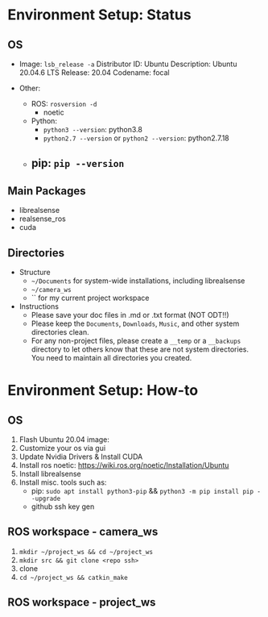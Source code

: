 # Environment Setup: Status

## OS

- Image: `lsb_release -a`
    Distributor ID:	Ubuntu
    Description: Ubuntu 20.04.6 LTS
    Release:	20.04
    Codename:	focal

- Other:
    - ROS: `rosversion -d` 
        - noetic
    - Python:      
        - `python3 --version`: python3.8
        - `python2.7 --version` or `python2 --version`: python2.7.18
    - pip: `pip --version`
        - 


## Main Packages

- librealsense
- realsense_ros
- cuda

## Directories

- Structure
    - `~/Documents` for system-wide installations, including librealsense
    - `~/camera_ws` 
    - `` for my current project workspace
- Instructions
    - Please save your doc files in .md or .txt format (NOT ODT!!)
    - Please keep the `Documents`, `Downloads`, `Music`, and other system directories clean.
    - For any non-project files, please create a `__temp` or a `__backups` directory to let others know that these are not system directories. You need to maintain all directories you created.

# Environment Setup: How-to

## OS

1. Flash Ubuntu 20.04 image:
2. Customize your os via gui
3. Update Nvidia Drivers & Install CUDA
4. Install ros noetic: https://wiki.ros.org/noetic/Installation/Ubuntu
5. Install librealsense
6. Install misc. tools such as:
    - pip: `sudo apt install python3-pip` && `python3 -m pip install pip --upgrade`
    - github ssh key gen

## ROS workspace - camera_ws

1. `mkdir ~/project_ws && cd ~/project_ws`
2. `mkdir src && git clone <repo ssh>`
3. clone 
3. `cd ~/project_ws && catkin_make`

## ROS workspace - project_ws
